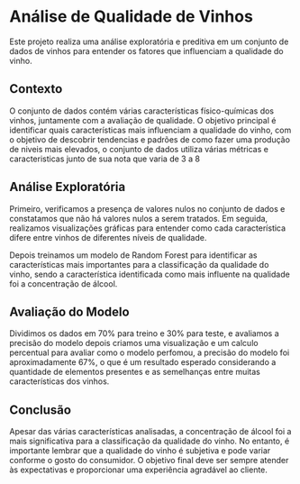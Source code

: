 # Análise de Qualidade de Vinhos

Este projeto realiza uma análise exploratória e preditiva em um conjunto de dados de vinhos para entender os fatores que influenciam a qualidade do vinho.

## Contexto

O conjunto de dados contém várias características físico-químicas dos vinhos, juntamente com a avaliação de qualidade. O objetivo principal é identificar quais características mais influenciam a qualidade do vinho, com o objetivo de descobrir tendencias e padrões de como fazer uma produção de niveis mais elevados, o conjunto de dados utiliza várias métricas e caracteristicas junto de sua nota que varia de 3 a 8 

## Análise Exploratória

Primeiro, verificamos a presença de valores nulos no conjunto de dados e constatamos que não há valores nulos a serem tratados. Em seguida, realizamos visualizações gráficas para entender como cada característica difere entre vinhos de diferentes níveis de qualidade.

Depois treinamos um modelo de Random Forest para identificar as características mais importantes para a classificação da qualidade do vinho, sendo a característica identificada como mais influente na qualidade foi a concentração de álcool.

## Avaliação do Modelo

Dividimos os dados em 70% para treino e 30% para teste, e avaliamos a precisão do modelo depois criamos uma visualização e um calculo percentual para avaliar como o modelo perfomou, a precisão do modelo foi aproximadamente 67%, o que é um resultado esperado considerando a quantidade de elementos presentes e as semelhanças entre muitas características dos vinhos.

## Conclusão
Apesar das várias características analisadas, a concentração de álcool foi a mais significativa para a classificação da qualidade do vinho. No entanto, é importante lembrar que a qualidade do vinho é subjetiva e pode variar conforme o gosto do consumidor. O objetivo final deve ser sempre atender às expectativas e proporcionar uma experiência agradável ao cliente.

